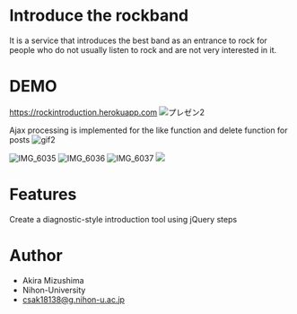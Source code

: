 # Introduce the rockband

It is a service that introduces the best band as an entrance to rock for people who do not usually listen to rock and are not very interested in it.

# DEMO
<https://rockintroduction.herokuapp.com>
![プレゼン2](https://user-images.githubusercontent.com/80752599/114304654-610d2c00-9b0f-11eb-9a1d-11c4575fd52d.gif)

Ajax processing is implemented for the like function and delete function for posts
![gif2](https://user-images.githubusercontent.com/80752599/114669208-964a9180-9d3c-11eb-8632-be5c8fcbed0f.gif)

![IMG_6035](https://user-images.githubusercontent.com/80752599/114692799-eaad3b80-9d53-11eb-8117-e45979e8e5d6.jpg)
![IMG_6036](https://user-images.githubusercontent.com/80752599/114692803-ed0f9580-9d53-11eb-82ad-9fcb5531f6c7.jpg)
![IMG_6037](https://user-images.githubusercontent.com/80752599/114692805-ed0f9580-9d53-11eb-9039-4df30ab3e5d3.jpg)
<img src="/Desktop/git1.jpg" width="横幅(100px)">
# Features

Create a diagnostic-style introduction tool using jQuery steps


# Author

* Akira Mizushima
* Nihon-University
* csak18138@g.nihon-u.ac.jp
